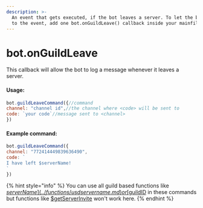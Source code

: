 ```yaml
---
description: >-
  An event that gets executed, if the bot leaves a server. To let the bot listen
  to the event, add one bot.onGuildLeave() callback inside your mainfile.
---
```


# bot.onGuildLeave

This callback will allow the bot to log a message whenever it leaves a server.

#### Usage:

```javascript
bot.guildLeaveCommand({//command
channel: "channel id",//the channel where <code> will be sent to
code: `your code`//message sent to <channel>
})
```

#### Example command:

```javascript
bot.guildLeaveCommand({
channel: "772414449839636490",
code: `
I have left $serverName!
`
})
```

{% hint style="info" %}
You can use all guild based functions like [$serverName](../functions/usdservername.md) or [$guildID](../functions/usdguildid.md) in these commands but functions like [$getServerInvite](../functions/usdgetserverinvite.md) won't work here.
{% endhint %}
